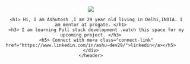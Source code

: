 <!DOCTYPE html>
<html lang="en">

<head>
	<meta charset="UTF-8">
	<meta name="viewport" content="width=device-width, initial-scal">
	<title>Ashutosh jha</title>
	<link rel="stylesheet" type="text/css" href="profil2.css">
</head>
<body>
	<header class="site-header">
		<img class="profile-pic" src="https://media-exp1.licdn.com/dms/image/C4E35AQGS4RstSZLC-g/profile-framedphoto-shrink_200_200/0?e=1604466000&v=beta&t=HKjUsn-a_99JnNDeTatg83uCklu1QThe9fvA5BhrQBs">
		<div class="site-header-content">
		
		<h1> Hi, I am Ashutosh ,I am 29 year old living in Delhi,INDIA. I am mentor at progate. </h1>
		<h3> I am learning Full stack development .watch this space for my upcoming project. </h3>
		<h5> Connect with me<a class="connect-link" href="https://www.linkedin.com/in/ashu-dev29/">linkedin</a></h5>
	</div>
	</header>
	
</body>
</html>
